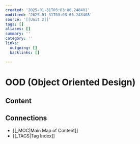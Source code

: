 ```yaml
---
created: '2025-01-31T03:03:06.248401'
modified: '2025-01-31T03:03:06.248408'
source: '[[Unit 2]]'
tags: []
aliases: []
summary: ''
category: ''
links:
  outgoing: []
  backlinks: []

---
```


# OOD (Object Oriented Design)

## Content





## Connections
- [[_MOC|Main Map of Content]]
- [[_TAGS|Tag Index]]

